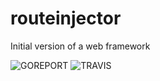 # routeinjector

Initial version of a web framework

![GOREPORT](https://goreportcard.com/badge/github.com/jlopezr/routeinjector) ![TRAVIS](https://travis-ci.org/jlopezr/routeinjector.svg)
